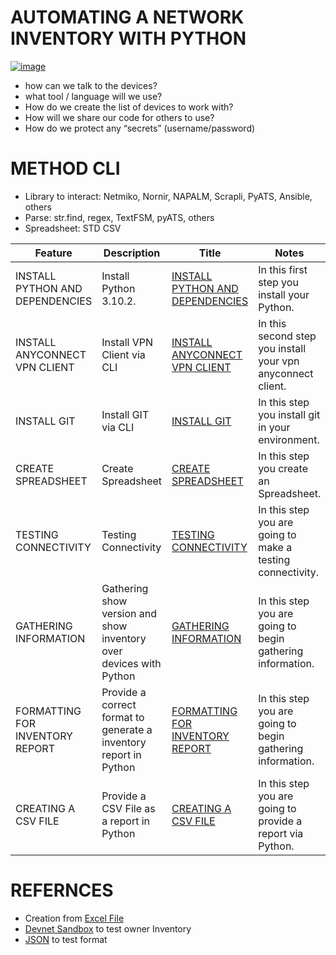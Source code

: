 
# AUTOMATING A NETWORK INVENTORY WITH PYTHON

[![image]( https://user-images.githubusercontent.com/38144008/222942190-0b3464ca-a7e4-4ade-9a69-a6c674808467.png)]([https://www.youtube.com/watch?v=OMyOkqTOWWc](https://www.youtube.com/embed/OMyOkqTOWWc))

+ how can we talk to the devices?
+ what tool / language will we use?
+ How do we create the list of devices to work with?
+ How will we share our code for others to use?
+ How do we protect any “secrets” (username/password)


# METHOD CLI

* Library to interact: Netmiko, Nornir, NAPALM, Scrapli, PyATS, Ansible, others
* Parse: str.find, regex, TextFSM, pyATS, others
* Spreadsheet: STD CSV


|Feature|Description|Title|Notes|
|---|---|---|---|
| INSTALL PYTHON AND DEPENDENCIES | Install Python 3.10.2.  | [INSTALL PYTHON AND DEPENDENCIES](https://github.com/ERICK-ZABALA/AUTOMATING-A-NETWORK-INVENTORY-WITH-PYTHON/blob/main/INSTALL%20PYTHON%20AND%20DEPENDENCIES.md) | In this first step you install your Python. |
| INSTALL ANYCONNECT VPN CLIENT | Install VPN Client via CLI  | [INSTALL ANYCONNECT VPN CLIENT](https://github.com/ERICK-ZABALA/AUTOMATING-A-NETWORK-INVENTORY-WITH-PYTHON/blob/main/INSTALL%20ANYCONNECT%20VPN%20CLIENT.md) | In this second step you install your vpn anyconnect client. |
| INSTALL GIT | Install GIT via CLI | [INSTALL GIT](https://github.com/ERICK-ZABALA/AUTOMATING-A-NETWORK-INVENTORY-WITH-PYTHON/blob/main/INSTALL%20GIT.md) | In this step you install git in your environment. |
| CREATE SPREADSHEET | Create Spreadsheet  | [CREATE SPREADSHEET](https://github.com/ERICK-ZABALA/AUTOMATING-A-NETWORK-INVENTORY-WITH-PYTHON/blob/main/CREATE%20SPREADSHEET.md) | In this step you create an Spreadsheet. |
| TESTING CONNECTIVITY | Testing Connectivity  | [TESTING CONNECTIVITY](https://github.com/ERICK-ZABALA/AUTOMATING-A-NETWORK-INVENTORY-WITH-PYTHON/blob/main/TESTING%20CONNECTIVITY.md) | In this step you are going to make a testing connectivity. |
| GATHERING INFORMATION | Gathering show version and show inventory over devices with Python  | [GATHERING INFORMATION](https://github.com/ERICK-ZABALA/AUTOMATING-A-NETWORK-INVENTORY-WITH-PYTHON/blob/main/GATHERING%20INFORMATION.md) | In this step you are going to begin gathering information. |
| FORMATTING FOR INVENTORY REPORT | Provide a correct format to generate a inventory report in Python  | [FORMATTING FOR INVENTORY REPORT](https://github.com/ERICK-ZABALA/AUTOMATING-A-NETWORK-INVENTORY-WITH-PYTHON/blob/main/FORMATTING%20FOR%20INVENTORY%20REPORT) | In this step you are going to begin gathering information. |
| CREATING A CSV FILE | Provide a CSV File as a report in Python  | [CREATING A CSV FILE](https://github.com/ERICK-ZABALA/AUTOMATING-A-NETWORK-INVENTORY-WITH-PYTHON/blob/main/CREATING%20A%20CSV%20FILE.md) | In this step you are going to provide a report via Python. |

# REFERNCES

+ Creation from [Excel File](https://pubhub.devnetcloud.com/media/pyats-getting-started/docs/quickstart/manageconnections.html#creation-from-excel-file)
+ [Devnet Sandbox](https://devnetsandbox.cisco.com/RM/Diagram/Index/43964e62-a13c-4929-bde7-a2f68ad6b27c?diagramType=Topology) to test owner Inventory
+ [JSON](https://jsonlint.com/) to test format
